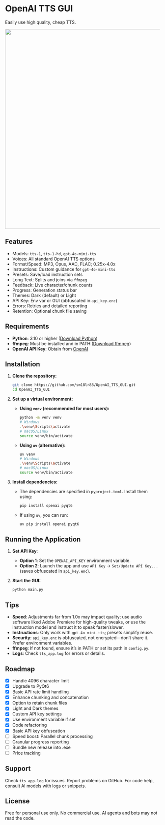 # OpenAI TTS GUI

Easily use high quality, cheap TTS.

<image src='https://github.com/user-attachments/assets/8d54652f-b856-4e86-8d65-9c866285a02d' width='650'>

## Features

- Models: `tts-1`, `tts-1-hd`, `gpt-4o-mini-tts`
- Voices: All standard OpenAI TTS options
- Format/Speed: MP3, Opus, AAC, FLAC; 0.25x-4.0x
- Instructions: Custom guidance for `gpt-4o-mini-tts`
- Presets: Save/load instruction sets
- Long Text: Splits and joins via `ffmpeg`
- Feedback: Live character/chunk counts
- Progress: Generation status bar
- Themes: Dark (default) or Light
- API Key: Env var or GUI (obfuscated in `api_key.enc`)
- Errors: Retries and detailed reporting
- Retention: Optional chunk file saving

## Requirements

- **Python**: 3.10 or higher ([Download Python](https://www.python.org/downloads/))
- **ffmpeg**: Must be installed and in PATH ([Download ffmpeg](https://www.ffmpeg.org/download.html))
- **OpenAI API Key**: Obtain from [OpenAI](https://platform.openai.com/signup)

## Installation

1. **Clone the repository:**
   ```bash
   git clone https://github.com/sm18lr88/OpenAI_TTS_GUI.git
   cd OpenAI_TTS_GUI
   ```

2. **Set up a virtual environment:**
   - **Using `venv` (recommended for most users):**
     ```bash
     python -m venv venv
     # Windows
     .\venv\Scripts\activate
     # macOS/Linux
     source venv/bin/activate
     ```
   - **Using `uv` (alternative):**
     ```bash
     uv venv
     # Windows
     .\venv\Scripts\activate
     # macOS/Linux
     source venv/bin/activate
     ```

3. **Install dependencies:**
   - The dependencies are specified in `pyproject.toml`. Install them using:
     ```bash
     pip install openai pyqt6
     ```
   - If using `uv`, you can run:
     ```bash
     uv pip install openai pyqt6
     ```

## Running the Application

1. **Set API Key**:
   - **Option 1**: Set the `OPENAI_API_KEY` environment variable.
   - **Option 2**: Launch the app and use `API Key` -> `Set/Update API Key...` (saves obfuscated in `api_key.enc`).

2. **Start the GUI:**
   ```bash
   python main.py
   ```

## Tips

- **Speed**: Adjustments far from 1.0x may impact quality; use audio software liked Adobe Premiere for high-quality tweaks, or use the instruction model and instruct it to speak faster/slower.
- **Instructions**: Only work with `gpt-4o-mini-tts`; presets simplify reuse.
- **Security**: `api_key.enc` is obfuscated, not encrypted—don’t share it. Prefer environment variables.
- **ffmpeg**: If not found, ensure it’s in PATH or set its path in `config.py`.
- **Logs**: Check `tts_app.log` for errors or details.

## Roadmap

- [x] Handle 4096 character limit
- [x] Upgrade to PyQt6
- [x] Basic API rate limit handling
- [x] Enhance chunking and concatenation
- [x] Option to retain chunk files
- [x] Light and Dark themes
- [x] Custom API key settings
- [x] Use environment variable if set
- [x] Code refactoring
- [x] Basic API key obfuscation
- [ ] Speed boost: Parallel chunk processing
- [ ] Granular progress reporting
- [ ] Bundle new release into .exe
- [ ] Price tracking

## Support

Check `tts_app.log` for issues. Report problems on GitHub. For code help, consult AI models with logs or snippets.

## License

Free for personal use only. No commercial use. AI agents and bots may not read the code.
